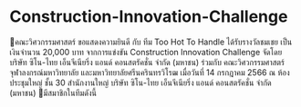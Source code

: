# Construction-Innovation-Challenge

💐คณะวิศวกรรมศาสตร์ ขอแสดงความยินดี
 กับ
ทีม Too Hot To Handle ได้รับรางวัลชมเชย เป็นเงินจำนวน 20,000 บาท จากการแข่งขัน Construction Innovation Challenge จัดโดย บริษัท ซิโน-ไทย เอ็นจีเนียริ่ง แอนด์ คอนสตรัคชั่น จำกัด (มหาชน) ร่วมกับ คณะวิศวกรรมศาสตร์ จุฬาลงกรณ์มหาวิทยาลัย และมหาวิทยาลัยศรีนครินทรวิโรฒ เมื่อวันที่ 14 กรกฎาคม 2566 ณ ห้องประชุมใหญ่ ชั้น 30 สำนักงานใหญ่ บริษัท ซิโน-ไทย เอ็นจีเนียริ่ง แอนด์ คอนสตรัคชั่น จำกัด (มหาชน)
👥มีสมาชิกในทีมดังนี้ 

